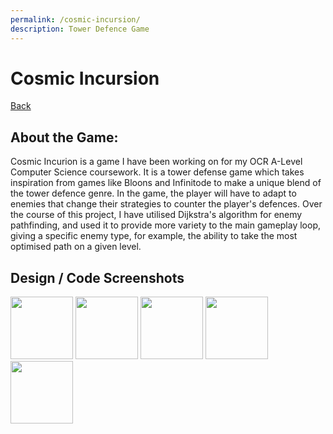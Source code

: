 ```yaml
---
permalink: /cosmic-incursion/
description: Tower Defence Game
---
```

# Cosmic Incursion
[Back](https://banrescoding.github.io/Portfolio/)
## About the Game:
Cosmic Incurion is a game I have been working on for my OCR A-Level Computer Science coursework. It is a tower defense game which takes inspiration from games like Bloons and Infinitode to make a unique blend of the tower defence genre. In the game, the player will have to adapt to enemies that change their strategies to counter the player's defences. Over the course of this project, I have utilised Dijkstra's algorithm for enemy pathfinding, and used it to provide more variety to the main gameplay loop, giving a specific enemy type, for example, the ability to take the most optimised path on a given level.
## Design / Code Screenshots
<img src="https://github.com/BanresCoding/Portfolio/blob/gh-pages/Images/me.PNG" width="100" height="100">
<img src="https://github.com/BanresCoding/Portfolio/blob/gh-pages/Images/TDGame/PXL_20211125_113247153.MP.jpg" width="100" height="100"> <img src="https://github.com/BanresCoding/Portfolio/blob/gh-pages/Images/TDGame/PXL_20211125_113356125.jpg" width="100" height="100">
<img src="https://github.com/BanresCoding/Portfolio/blob/gh-pages/Images/TDGame/PXL_20211125_113508981.jpg" width="100" height="100"> <img src="https://github.com/BanresCoding/Portfolio/blob/gh-pages/Images/TDGame/PXL_20211125_113541515.jpg" width="100" height="100">
